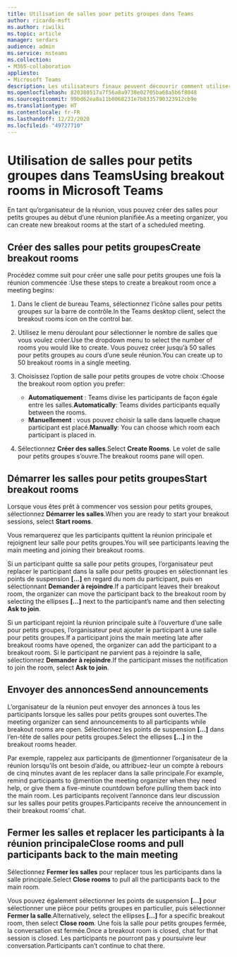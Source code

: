 ```yaml
---
title: Utilisation de salles pour petits groupes dans Teams
author: ricardo-msft
ms.author: riwilki
ms.topic: article
manager: serdars
audience: admin
ms.service: msteams
ms.collection:
- M365-collaboration
appliesto:
- Microsoft Teams
description: Les utilisateurs finaux peuvent découvrir comment utiliser les salles pour petits groupes dans Microsoft Teams
ms.openlocfilehash: 820380517a7f56a8a9738e02705ba68a5b6f8048
ms.sourcegitcommit: 99bd62ea8a11b0068231e7b8335790323912cb9e
ms.translationtype: HT
ms.contentlocale: fr-FR
ms.lasthandoff: 12/22/2020
ms.locfileid: "49727710"
---
```

# <a name="using-breakout-rooms-in-microsoft-teams"></a><span data-ttu-id="baaa6-103">Utilisation de salles pour petits groupes dans Teams</span><span class="sxs-lookup"><span data-stu-id="baaa6-103">Using breakout rooms in Microsoft Teams</span></span>

<span data-ttu-id="baaa6-104">En tant qu’organisateur de la réunion, vous pouvez créer des salles pour petits groupes au début d’une réunion planifiée.</span><span class="sxs-lookup"><span data-stu-id="baaa6-104">As a meeting organizer, you can create new breakout rooms at the start of a scheduled meeting.</span></span>

## <a name="create-breakout-rooms"></a><span data-ttu-id="baaa6-105">Créer des salles pour petits groupes</span><span class="sxs-lookup"><span data-stu-id="baaa6-105">Create breakout rooms</span></span>

<span data-ttu-id="baaa6-106">Procédez comme suit pour créer une salle pour petits groupes une fois la réunion commencée :</span><span class="sxs-lookup"><span data-stu-id="baaa6-106">Use these steps to create a breakout room once a meeting begins:</span></span>

1. <span data-ttu-id="baaa6-107">Dans le client de bureau Teams, sélectionnez l’icône salles pour petits groupes sur la barre de contrôle.</span><span class="sxs-lookup"><span data-stu-id="baaa6-107">In the Teams desktop client, select the breakout rooms icon on the control bar.</span></span>

2. <span data-ttu-id="baaa6-108">Utilisez le menu déroulant pour sélectionner le nombre de salles que vous voulez créer.</span><span class="sxs-lookup"><span data-stu-id="baaa6-108">Use the dropdown menu to select the number of rooms you would like to create.</span></span> <span data-ttu-id="baaa6-109">Vous pouvez créer jusqu’à 50 salles pour petits groupes au cours d’une seule réunion.</span><span class="sxs-lookup"><span data-stu-id="baaa6-109">You can create up to 50 breakout rooms in a single meeting.</span></span>

3. <span data-ttu-id="baaa6-110">Choisissez l’option de salle pour petits groupes de votre choix :</span><span class="sxs-lookup"><span data-stu-id="baaa6-110">Choose the breakout room option you prefer:</span></span>

    - <span data-ttu-id="baaa6-111">**Automatiquement** : Teams divise les participants de façon égale entre les salles.</span><span class="sxs-lookup"><span data-stu-id="baaa6-111">**Automatically**: Teams divides participants equally between the rooms.</span></span>
    - <span data-ttu-id="baaa6-112">**Manuellement** : vous pouvez choisir la salle dans laquelle chaque participant est placé.</span><span class="sxs-lookup"><span data-stu-id="baaa6-112">**Manually**: You can choose which room each participant is placed in.</span></span>

4. <span data-ttu-id="baaa6-113">Sélectionnez **Créer des salles**.</span><span class="sxs-lookup"><span data-stu-id="baaa6-113">Select **Create Rooms**.</span></span> <span data-ttu-id="baaa6-114">Le volet de salle pour petits groupes s’ouvre.</span><span class="sxs-lookup"><span data-stu-id="baaa6-114">The breakout rooms pane will open.</span></span>

## <a name="start-breakout-rooms"></a><span data-ttu-id="baaa6-115">Démarrer les salles pour petits groupes</span><span class="sxs-lookup"><span data-stu-id="baaa6-115">Start breakout rooms</span></span>

<span data-ttu-id="baaa6-116">Lorsque vous êtes prêt à commencer vos session pour petits groupes, sélectionnez **Démarrer les salles**.</span><span class="sxs-lookup"><span data-stu-id="baaa6-116">When you are ready to start your breakout sessions, select **Start rooms**.</span></span>

<span data-ttu-id="baaa6-117">Vous remarquerez que les participants quittent la réunion principale et rejoignent leur salle pour petits groupes.</span><span class="sxs-lookup"><span data-stu-id="baaa6-117">You will see participants leaving the main meeting and joining their breakout rooms.</span></span>

<span data-ttu-id="baaa6-118">Si un participant quitte sa salle pour petits groupes, l’organisateur peut replacer le participant dans la salle pour petits groupes en sélectionnant les points de suspension **[...]** en regard du nom du participant, puis en sélectionnant **Demander à rejoindre**.</span><span class="sxs-lookup"><span data-stu-id="baaa6-118">If a participant leaves their breakout room, the organizer can move the participant back to the breakout room by selecting the ellipses **[…]** next to the participant’s name and then selecting **Ask to join**.</span></span>

<span data-ttu-id="baaa6-119">Si un participant rejoint la réunion principale suite à l’ouverture d’une salle pour petits groupes, l’organisateur peut ajouter le participant à une salle pour petits groupes.</span><span class="sxs-lookup"><span data-stu-id="baaa6-119">If a participant joins the main meeting late after breakout rooms have opened, the organizer can add the participant to a breakout room.</span></span> <span data-ttu-id="baaa6-120">Si le participant ne parvient pas à rejoindre la salle, sélectionnez **Demander à rejoindre**.</span><span class="sxs-lookup"><span data-stu-id="baaa6-120">If the participant misses the notification to join the room, select **Ask to join**.</span></span>

## <a name="send-announcements"></a><span data-ttu-id="baaa6-121">Envoyer des annonces</span><span class="sxs-lookup"><span data-stu-id="baaa6-121">Send announcements</span></span>

<span data-ttu-id="baaa6-122">L’organisateur de la réunion peut envoyer des annonces à tous les participants lorsque les salles pour petits groupes sont ouvertes.</span><span class="sxs-lookup"><span data-stu-id="baaa6-122">The meeting organizer can send announcements to all participants while breakout rooms are open.</span></span> <span data-ttu-id="baaa6-123">Sélectionnez les points de suspension **[...]** dans l’en-tête de salles pour petits groupes.</span><span class="sxs-lookup"><span data-stu-id="baaa6-123">Select the ellipses **[…]** in the breakout rooms header.</span></span>

<span data-ttu-id="baaa6-124">Par exemple, rappelez aux participants de @mentionner l’organisateur de la réunion lorsqu’ils ont besoin d’aide, ou attribuez-leur un compte à rebours de cinq minutes avant de les replacer dans la salle principale.</span><span class="sxs-lookup"><span data-stu-id="baaa6-124">For example, remind participants to @mention the meeting organizer when they need help, or give them a five-minute countdown before pulling them back into the main room.</span></span>
<span data-ttu-id="baaa6-125">Les participants reçoivent l’annonce dans leur discussion sur les salles pour petits groupes.</span><span class="sxs-lookup"><span data-stu-id="baaa6-125">Participants receive the announcement in their breakout rooms’ chat.</span></span>

## <a name="close-rooms-and-pull-participants-back-to-the-main-meeting"></a><span data-ttu-id="baaa6-126">Fermer les salles et replacer les participants à la réunion principale</span><span class="sxs-lookup"><span data-stu-id="baaa6-126">Close rooms and pull participants back to the main meeting</span></span>

<span data-ttu-id="baaa6-127">Sélectionnez **Fermer les salles** pour replacer tous les participants dans la salle principale.</span><span class="sxs-lookup"><span data-stu-id="baaa6-127">Select **Close rooms** to pull all the participants back to the main room.</span></span>

<span data-ttu-id="baaa6-128">Vous pouvez également sélectionner les points de suspension **[...]** pour sélectionner une pièce pour petits groupes en particulier, puis sélectionner **Fermer la salle**.</span><span class="sxs-lookup"><span data-stu-id="baaa6-128">Alternatively, select the ellipses **[…]** for a specific breakout room, then select **Close room**.</span></span>
<span data-ttu-id="baaa6-129">Une fois la salle pour petits groupes fermée, la conversation est fermée.</span><span class="sxs-lookup"><span data-stu-id="baaa6-129">Once a breakout room is closed, chat for that session is closed.</span></span> <span data-ttu-id="baaa6-130">Les participants ne pourront pas y poursuivre leur conversation.</span><span class="sxs-lookup"><span data-stu-id="baaa6-130">Participants can’t continue to chat there.</span></span>
